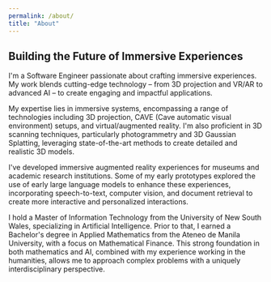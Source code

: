 ```yaml
---
permalink: /about/
title: "About"
---
```


## Building the Future of Immersive Experiences

I'm a Software Engineer passionate about crafting immersive experiences. My work
blends cutting-edge technology – from 3D projection and VR/AR to advanced AI – 
to create engaging and impactful applications.

My expertise lies in immersive systems, encompassing a range of technologies 
including 3D projection, CAVE (Cave automatic visual environment) setups, and 
virtual/augmented reality. I'm also proficient in 3D scanning techniques, 
particularly photogrammetry and 3D Gaussian Splatting, leveraging 
state-of-the-art methods to create detailed and realistic 3D models.

I've developed immersive augmented reality experiences for museums and academic 
research institutions. Some of my early prototypes explored the use of early 
large language models to enhance these experiences, incorporating 
speech-to-text, computer vision, and document retrieval to create more 
interactive and personalized interactions.

I hold a Master of Information Technology from the University of New South 
Wales, specializing in Artificial Intelligence. Prior to that, I earned a 
Bachelor's degree in Applied Mathematics from the Ateneo de Manila University, 
with a focus on Mathematical Finance. This strong foundation in both mathematics 
and AI, combined with my experience working in the humanities, allows me to 
approach complex problems with a uniquely interdisciplinary perspective.
